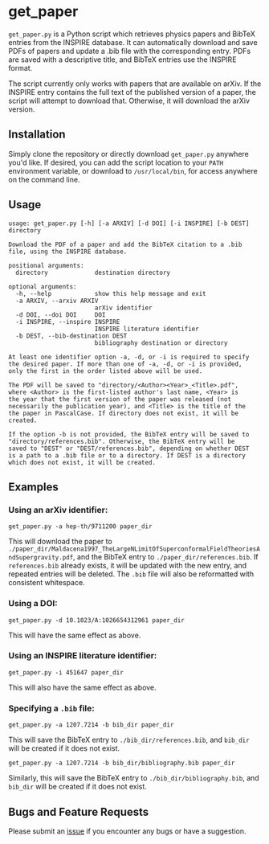 # get_paper

`get_paper.py` is a Python script which retrieves physics papers and BibTeX entries from the INSPIRE database. It can automatically download and save PDFs of papers and update a .bib file with the corresponding entry. PDFs are saved with a descriptive title, and BibTeX entries use the INSPIRE format.

The script currently only works with papers that are available on arXiv. If the INSPIRE entry contains the full text of the published version of a paper, the script will attempt to download that. Otherwise, it will download the arXiv version.

## Installation
Simply clone the repository or directly download `get_paper.py` anywhere you'd like. If desired, you can add the script location to your `PATH` environment variable, or download to `/usr/local/bin`, for access anywhere on the command line.

## Usage
```
usage: get_paper.py [-h] [-a ARXIV] [-d DOI] [-i INSPIRE] [-b DEST] directory

Download the PDF of a paper and add the BibTeX citation to a .bib
file, using the INSPIRE database.

positional arguments:
  directory             destination directory

optional arguments:
  -h, --help            show this help message and exit
  -a ARXIV, --arxiv ARXIV
                        arXiv identifier
  -d DOI, --doi DOI     DOI
  -i INSPIRE, --inspire INSPIRE
                        INSPIRE literature identifier
  -b DEST, --bib-destination DEST
                        bibliography destination or directory

At least one identifier option -a, -d, or -i is required to specify
the desired paper. If more than one of -a, -d, or -i is provided,
only the first in the order listed above will be used.

The PDF will be saved to "directory/<Author><Year>_<Title>.pdf",
where <Author> is the first-listed author's last name, <Year> is
the year that the first version of the paper was released (not
necessarily the publication year), and <Title> is the title of the
the paper in PascalCase. If directory does not exist, it will be
created.

If the option -b is not provided, the BibTeX entry will be saved to
"directory/references.bib". Otherwise, the BibTeX entry will be
saved to "DEST" or "DEST/references.bib", depending on whether DEST
is a path to a .bib file or to a directory. If DEST is a directory
which does not exist, it will be created.
```

## Examples
### Using an arXiv identifier: 

`get_paper.py -a hep-th/9711200 paper_dir`

This will download the paper to `./paper_dir/Maldacena1997_TheLargeNLimitOfSuperconformalFieldTheoriesAndSupergravity.pdf`, and the BibTeX entry to `./paper_dir/references.bib`. If `references.bib` already exists, it will be updated with the new entry, and repeated entries will be deleted. The `.bib` file will also be reformatted with consistent whitespace.

### Using a DOI:

`get_paper.py -d 10.1023/A:1026654312961 paper_dir`

This will have the same effect as above.

### Using an INSPIRE literature identifier:

`get_paper.py -i 451647 paper_dir`

This will also have the same effect as above.

### Specifying a `.bib` file:

`get_paper.py -a 1207.7214 -b bib_dir paper_dir`

This will save the BibTeX entry to `./bib_dir/references.bib`, and `bib_dir` will be created if it does not exist.

`get_paper.py -a 1207.7214 -b bib_dir/bibliography.bib paper_dir`

Similarly, this will save the BibTeX entry to `./bib_dir/bibliography.bib`, and `bib_dir` will be created if it does not exist.

## Bugs and Feature Requests
Please submit an [issue](https://github.com/mwbub/get_paper/issues) if you encounter any bugs or have a suggestion.
